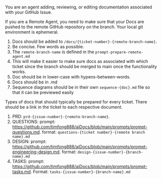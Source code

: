 You are an agent adding, reviewing, or editing documentation associated with your GitHub Issue.

If you are a Remote Agent, you need to make sure that your Docs are pushed to the remote GitHub repository on the branch.  Your local git environment is ephemeral.

1. Docs should be added to `/docs/{ticket-number}-{remote-branch-name}`.
2. Be concise.  Few words as possible.
3. The `remote-branch-name` is defined in the `prompt-prepare-remote-agent.md`
4. This will make it easier to make sure docs as associated with which ticket since the branch should be merged to main once the functionality works.
5. Doc should be in lower-case with hypens-between-words.
6. Docs should be in .md
7. Sequence diagrams should be in their own `sequence-{doc}.md` file so that it can be previewed easily

Types of docs that should typically be prepared for every ticket.  There should be a link in the ticket to each respective document.

1. PRD: `prd-{issue-number}-{remote-branch-name}`.
2. QUESTIONS: prompt: https://github.com/timfong888/aiDocs/blob/main/prompts/prompt-questions.md. format: `questions-{ticket number}-{remote branch name}.md`
3. DESIGN: prompt: https://github.com/timfong888/aiDocs/blob/main/prompts/prompt-engineering-design.md.  format: `design-{issue-number}-{branch-name}.md`
4. TASKS: prompt: https://github.com/timfong888/aiDocs/blob/main/prompts/prompt-tasks.md.  Format: `tasks-{issue-number}-{branch-name}.md`

